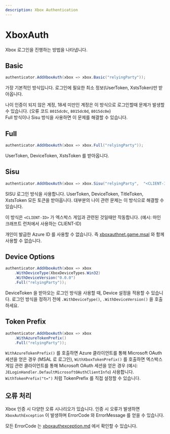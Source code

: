```yaml
---
description: Xbox Authentication
---
```


# XboxAuth

Xbox 로그인을 진행하는 방법을 나타냅니다.

## Basic

```csharp
authenticator.AddXboxAuth(xbox => xbox.Basic("relyingParty"));
```

가장 기본적인 방식입니다. 로그인에 필요한 최소 정보(UserToken, XstsToken)만 받아옵니다.

나이 인증이 되지 않은 계정, 18세 미만인 계정은 이 방식으로 로그인할때 문제가 발생할 수 있습니다. (오류 코드 `8015dc0c`, `8015dc0d`, `8015dc0e`)\
Full 방식이나 Sisu 방식을 사용하면 이 문제를 해결할 수 있습니다.

## Full

```csharp
authenticator.AddXboxAuth(xbox => xbox.Full("relyingParty"));
```

UserToken, DeviceToken, XstsToken 를 받아옵니다.

## Sisu

```csharp
authenticator.AddXboxAuth(xbox => xbox.Sisu("relyingParty",  "<CLIENT-ID>"));
```

SISU 로그인 방식을 사용합니다. UserToken, DeviceToken, TitleToken, XstsToken 모든 토큰을 받아옵니다. 대부분의 나이 관련 문제는 이 방식으로 해결할 수 있습니다.

이 방식은 `<CLIENT-ID>` 가 엑스박스 게임과 관련된 것일때만 작동합니다. (예시: 마인크래프트 런처에서 사용하는 CLIENT-ID)

개인이 발급한 Azure ID 를 사용할 수 없습니다. 즉 [xboxauthnet.game.msal](../xboxauthnet.game.msal/ "mention") 와 함께 사용할 수 없습니다.

## Device Options

```csharp
authenticator.AddXboxAuth(xbox => xbox
    .WithDeviceType(XboxDeviceTypes.Win32)
    .WithDeviceVersion("0.0.0")
    .Full("relyingParty"));
```

DeviceToken 을 받아오는 로그인 방식을 사용할 때, Device 설정을 적용할 수 있습니다. 로그인 방식을 정하기 전에 `.WithDeviceType()`, `.WithDeviceVersion()` 을 호출하세요.

## Token Prefix

```csharp
authenticator.AddXboxAuth(xbox => xbox
    .WithAzureTokenPrefix()
    .Full("relyingParty"));
```

`WithAzureTokenPrefix()` 를 호출하면 Azure 클라이언트를 통해 Microsoft OAuth 세션을 얻은 경우 (MSAL 로 로그인), `WithXboxTokenPrefix()` 를 호출하면 엑스박스 게임 관련 클라이언트를 통해 Microsoft OAuth 세션을 얻은 경우 (예시: `JELoginHandler.DefaultMicrosoftOAuthClientInfo`) 사용합니다. `WithTokenPrefix("t=")` 처럼 TokenPrefix 를 직접 설정할 수 있습니다.

## 오류 처리

Xbox 인증 시 다양한 오류 시나리오가 있습니다. 인증 시 오류가 발생하면 `XboxAuthException` 이 발생하며 ErrorCode 와 ErrorMessage 를 얻을 수 있습니다.

모든 ErrorCode 는 [xboxauthexception.md](xboxauthexception.md "mention") 에서 확인할 수 있습니다.
